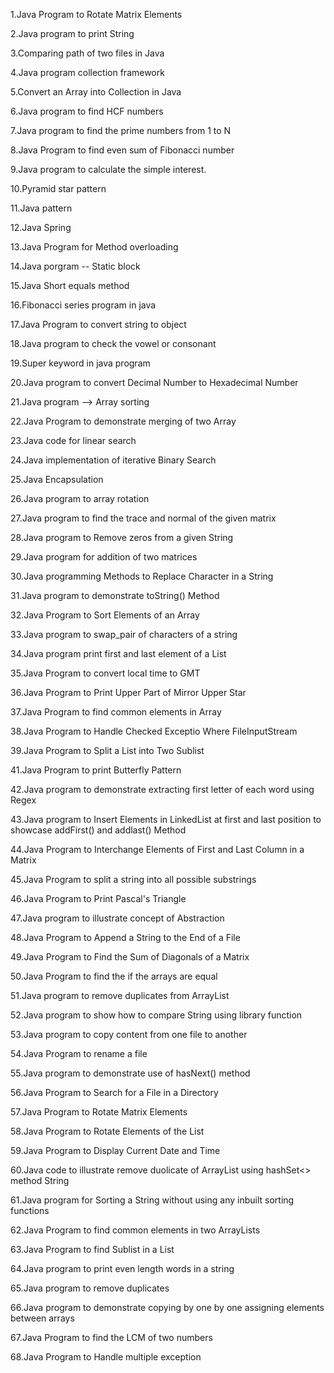 1.Java Program to Rotate Matrix Elements

2.Java program to print String 

3.Comparing path of two files in Java

4.Java program collection framework

5.Convert an Array into Collection in Java

6.Java program to find HCF numbers 

7.Java program to find the prime numbers  from 1 to N

8.Java Program to find even sum of Fibonacci number

9.Java program to calculate the simple interest.
  
10.Pyramid star pattern

11.Java pattern 

12.Java Spring

13.Java Program for Method overloading

14.Java porgram -- Static block

15.Java Short equals method

16.Fibonacci series program in java

17.Java Program to convert string to object   
 
18.Java program to check the vowel or consonant 

19.Super keyword in java program

20.Java program to convert Decimal Number to Hexadecimal Number

21.Java program --> Array sorting

22.Java Program to demonstrate merging of two Array
 
23.Java code for linear search

24.Java implementation of iterative Binary Search 

25.Java Encapsulation

26.Java program to array rotation

27.Java program to find the trace and normal of the given matrix

28.Java program to Remove zeros from a given String

29.Java program for addition of two matrices
 
30.Java programming Methods to Replace Character in a String

31.Java program to demonstrate toString() Method

32.Java Program to Sort Elements of an Array 

33.Java program to swap_pair of characters of a string

34.Java program print first and last element of a List 

35.Java Program to convert local time to GMT

36.Java Program to Print Upper Part of Mirror Upper Star

37.Java Program to find common elements in Array

38.Java Program to Handle Checked Exceptio Where FileInputStream 

39.Java Program to Split a List into Two Sublist  

41.Java Program to print Butterfly Pattern

42.Java program to demonstrate extracting first letter of each word using Regex 
  
43.Java program to Insert Elements in LinkedList at first and last position to showcase addFirst() and addlast() Method

44.Java Program to Interchange Elements of First and Last Column in a Matrix

45.Java Program to split a string into all possible substrings  

46.Java Program to Print Pascal's Triangle  

47.Java program to illustrate concept of Abstraction

48.Java Program to Append a String to the End of a File
 
49.Java Program to Find the Sum of Diagonals of a Matrix 
 
50.Java Program to find the if the arrays are equal   
 
51.Java program to remove duplicates from ArrayList 

52.Java program to show how to compare String using library function

53.Java program to copy content from one file to another  

54.Java Program to rename a file  

55.Java program to demonstrate use of hasNext() method

56.Java Program to Search for a File in a Directory 

57.Java Program to Rotate Matrix Elements

58.Java Program to Rotate Elements of the List  

59.Java Program to Display Current Date and Time

60.Java code to illustrate remove duolicate of ArrayList using hashSet<> method String

61.Java program for Sorting a String without using any inbuilt sorting functions

62.Java Program to find common elements in two ArrayLists 

63.Java Program to find Sublist in a List 

64.Java program to print even length words in a string

65.Java program to remove duplicates

66.Java program to demonstrate copying by one by one assigning elements between arrays

67.Java Program to find the LCM of two numbers 

68.Java Program to Handle multiple exception